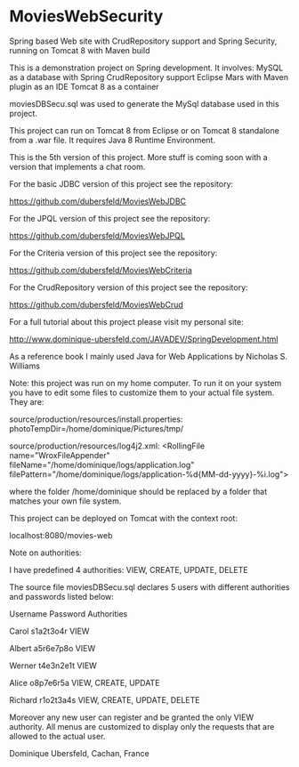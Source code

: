 # MoviesWebSecurity
Spring based Web site with CrudRepository support and Spring Security, running on Tomcat 8 with Maven build

This is a demonstration project on Spring development. It involves:
MySQL as a database with Spring CrudRepository support 
Eclipse Mars with Maven plugin as an IDE
Tomcat 8 as a container

moviesDBSecu.sql was used to generate the MySql database used in this project.

This project can run on Tomcat 8 from Eclipse or on Tomcat 8 standalone from a .war file. It requires Java 8 Runtime Environment.

This is the 5th version of this project. More stuff is coming soon with a version that implements a chat room.

For the basic JDBC version of this project see the repository:

https://github.com/dubersfeld/MoviesWebJDBC

For the JPQL version of this project see the repository:

https://github.com/dubersfeld/MoviesWebJPQL

For the Criteria version of this project see the repository:

https://github.com/dubersfeld/MoviesWebCriteria

For the CrudRepository version of this project see the repository:

https://github.com/dubersfeld/MoviesWebCrud

For a full tutorial about this project please visit my personal site:

http://www.dominique-ubersfeld.com/JAVADEV/SpringDevelopment.html

As a reference book I mainly used Java for Web Applications by Nicholas S. Williams

Note: this project was run on my home computer. To run it on your system you have to edit some files to customize them to your actual file system. They are:

source/production/resources/install.properties: photoTempDir=/home/dominique/Pictures/tmp/

source/production/resources/log4j2.xml: &lt;RollingFile name="WroxFileAppender" fileName="/home/dominique/logs/application.log"
                                     filePattern="/home/dominique/logs/application-%d{MM-dd-yyyy}-%i.log"&gt;

where the folder /home/dominique should be replaced by a folder that matches your own file system.

This project can be deployed on Tomcat with the context root: 

localhost:8080/movies-web


Note on authorities:

I have predefined 4 authorities: VIEW, CREATE, UPDATE, DELETE

The source file moviesDBSecu.sql declares 5 users with different authorities and passwords listed below:

Username        Password        Authorities

Carol           s1a2t3o4r       VIEW

Albert          a5r6e7p8o       VIEW

Werner          t4e3n2e1t       VIEW

Alice           o8p7e6r5a       VIEW, CREATE, UPDATE

Richard         r1o2t3a4s       VIEW, CREATE, UPDATE, DELETE

Moreover any new user can register and be granted the only VIEW authority. All menus are customized to display only the requests that are allowed to the actual user.



Dominique Ubersfeld, Cachan, France 
